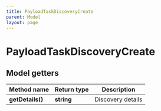 ```yaml
---
title: PayloadTaskDiscoveryCreate
parent: Model
layout: page
---
```


# PayloadTaskDiscoveryCreate

## Model getters

Method name | Return type | Description
------------ | ------------- | -------------
**getDetails()** | **string** | Discovery details

